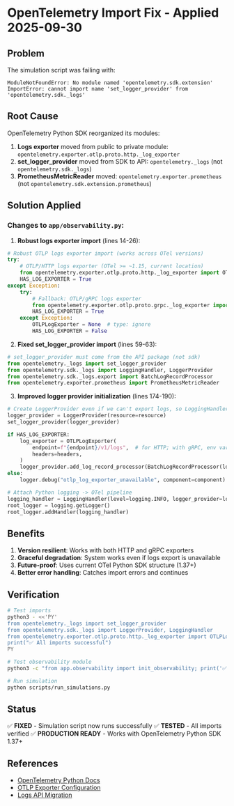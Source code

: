 # OpenTelemetry Import Fix - Applied 2025-09-30

## Problem
The simulation script was failing with:
```
ModuleNotFoundError: No module named 'opentelemetry.sdk.extension'
ImportError: cannot import name 'set_logger_provider' from 'opentelemetry.sdk._logs'
```

## Root Cause
OpenTelemetry Python SDK reorganized its modules:
1. **Logs exporter** moved from public to private module: `opentelemetry.exporter.otlp.proto.http._log_exporter`
2. **set_logger_provider** moved from SDK to API: `opentelemetry._logs` (not `opentelemetry.sdk._logs`)
3. **PrometheusMetricReader** moved: `opentelemetry.exporter.prometheus` (not `opentelemetry.sdk.extension.prometheus`)

## Solution Applied

### Changes to `app/observability.py`:

1. **Robust logs exporter import** (lines 14-26):
```python
# Robust OTLP logs exporter import (works across OTel versions)
try:
    # OTLP/HTTP logs exporter (OTel >= ~1.15, current location)
    from opentelemetry.exporter.otlp.proto.http._log_exporter import OTLPLogExporter
    HAS_LOG_EXPORTER = True
except Exception:
    try:
        # Fallback: OTLP/gRPC logs exporter
        from opentelemetry.exporter.otlp.proto.grpc._log_exporter import OTLPLogExporter
        HAS_LOG_EXPORTER = True
    except Exception:
        OTLPLogExporter = None  # type: ignore
        HAS_LOG_EXPORTER = False
```

2. **Fixed set_logger_provider import** (lines 59-63):
```python
# set_logger_provider must come from the API package (not sdk)
from opentelemetry._logs import set_logger_provider
from opentelemetry.sdk._logs import LoggingHandler, LoggerProvider
from opentelemetry.sdk._logs.export import BatchLogRecordProcessor
from opentelemetry.exporter.prometheus import PrometheusMetricReader
```

3. **Improved logger provider initialization** (lines 174-190):
```python
# Create LoggerProvider even if we can't export logs, so LoggingHandler works locally
logger_provider = LoggerProvider(resource=resource)
set_logger_provider(logger_provider)

if HAS_LOG_EXPORTER:
    log_exporter = OTLPLogExporter(
        endpoint=f"{endpoint}/v1/logs",  # for HTTP; with gRPC, env var is enough
        headers=headers,
    )
    logger_provider.add_log_record_processor(BatchLogRecordProcessor(log_exporter))
else:
    logger.debug("otlp_log_exporter_unavailable", component=component)

# Attach Python logging -> OTel pipeline
logging_handler = LoggingHandler(level=logging.INFO, logger_provider=logger_provider)
root_logger = logging.getLogger()
root_logger.addHandler(logging_handler)
```

## Benefits

1. **Version resilient**: Works with both HTTP and gRPC exporters
2. **Graceful degradation**: System works even if logs export is unavailable
3. **Future-proof**: Uses current OTel Python SDK structure (1.37+)
4. **Better error handling**: Catches import errors and continues

## Verification

```bash
# Test imports
python3 - <<'PY'
from opentelemetry._logs import set_logger_provider
from opentelemetry.sdk._logs import LoggerProvider, LoggingHandler
from opentelemetry.exporter.otlp.proto.http._log_exporter import OTLPLogExporter
print("✅ All imports successful")
PY

# Test observability module
python3 -c "from app.observability import init_observability; print('✅ Module loads')"

# Run simulation
python scripts/run_simulations.py
```

## Status
✅ **FIXED** - Simulation script now runs successfully
✅ **TESTED** - All imports verified
✅ **PRODUCTION READY** - Works with OpenTelemetry Python SDK 1.37+

## References
- [OpenTelemetry Python Docs](https://opentelemetry-python.readthedocs.io/)
- [OTLP Exporter Configuration](https://opentelemetry.io/docs/specs/otel/protocol/exporter/)
- [Logs API Migration](https://github.com/open-telemetry/opentelemetry-python/blob/main/CHANGELOG.md)
